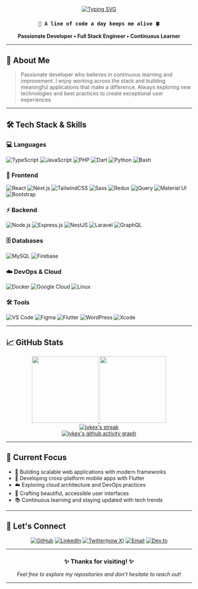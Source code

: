 <div align="center">

[![Typing SVG](https://readme-typing-svg.demolab.com?font=Fira+Code&size=30&duration=2000&pause=1000&color=3B82F6&center=true&vCenter=true&width=435&lines=Hello!+%F0%9F%91%8B;%E4%BD%A0%E5%A5%BD%EF%BC%81+%F0%9F%8C%9F;Bonjour!+%F0%9F%87%AB%F0%9F%87%B7;%D0%9F%D1%80%D0%B8%D0%B2%D0%B5%D1%82!+%F0%9F%87%B7%F0%9F%87%BA;Hola!+%F0%9F%87%AA%F0%9F%87%B8;%E3%81%93%E3%82%93%E3%81%AB%E3%81%A1%E3%81%AF!+%F0%9F%87%AF%F0%9F%87%B5)](https://git.io/typing-svg)

### `👋 A line of code a day keeps me alive 🍀`
**Passionate Developer • Full Stack Engineer • Continuous Learner**

---

</div>

## 🚀 About Me

> Passionate developer who believes in continuous learning and improvement. I enjoy working across the stack and building meaningful applications that make a difference. Always exploring new technologies and best practices to create exceptional user experiences.

---

## 🛠️ Tech Stack & Skills

### 💻 **Languages**
![TypeScript](https://img.shields.io/badge/TypeScript-007ACC?style=for-the-badge&logo=typescript&logoColor=white)
![JavaScript](https://img.shields.io/badge/JavaScript-F7DF1E?style=for-the-badge&logo=javascript&logoColor=black)
![PHP](https://img.shields.io/badge/PHP-777BB4?style=for-the-badge&logo=php&logoColor=white)
![Dart](https://img.shields.io/badge/Dart-0175C2?style=for-the-badge&logo=dart&logoColor=white)
![Python](https://img.shields.io/badge/Python-3776AB?style=for-the-badge&logo=python&logoColor=white)
![Bash](https://img.shields.io/badge/GNU%20Bash-4EAA25?style=for-the-badge&logo=gnubash&logoColor=white)

### 🎨 **Frontend**
![React](https://img.shields.io/badge/React-20232A?style=for-the-badge&logo=react&logoColor=61DAFB)
![Next.js](https://img.shields.io/badge/Next.js-000?style=for-the-badge&logo=nextdotjs&logoColor=white)
![TailwindCSS](https://img.shields.io/badge/Tailwind_CSS-38B2AC?style=for-the-badge&logo=tailwind-css&logoColor=white)
![Sass](https://img.shields.io/badge/Sass-CC6699?style=for-the-badge&logo=sass&logoColor=white)
![Redux](https://img.shields.io/badge/Redux-593D88?style=for-the-badge&logo=redux&logoColor=white)
![jQuery](https://img.shields.io/badge/jQuery-0769AD?style=for-the-badge&logo=jquery&logoColor=white)
![Material UI](https://img.shields.io/badge/Material--UI-0081CB?style=for-the-badge&logo=material-ui&logoColor=white)
![Bootstrap](https://img.shields.io/badge/Bootstrap-563D7C?style=for-the-badge&logo=bootstrap&logoColor=white)

### ⚡ **Backend**
![Node.js](https://img.shields.io/badge/Node.js-43853D?style=for-the-badge&logo=node.js&logoColor=white)
![Express.js](https://img.shields.io/badge/Express.js-404D59?style=for-the-badge&logo=express&logoColor=white)
![NestJS](https://img.shields.io/badge/NestJS-E0234E?style=for-the-badge&logo=nestjs&logoColor=white)
![Laravel](https://img.shields.io/badge/Laravel-FF2D20?style=for-the-badge&logo=laravel&logoColor=white)
![GraphQL](https://img.shields.io/badge/GraphQL-E10098?style=for-the-badge&logo=graphql&logoColor=white)

### 🗄️ **Databases**
![MySQL](https://img.shields.io/badge/MySQL-00000F?style=for-the-badge&logo=mysql&logoColor=white)
![Firebase](https://img.shields.io/badge/Firebase-039BE5?style=for-the-badge&logo=Firebase&logoColor=white)

### ☁️ **DevOps & Cloud**
![Docker](https://img.shields.io/badge/Docker-2496ED?style=for-the-badge&logo=docker&logoColor=white)
![Google Cloud](https://img.shields.io/badge/Google_Cloud-4285F4?style=for-the-badge&logo=google-cloud&logoColor=white)
![Linux](https://img.shields.io/badge/Linux-FCC624?style=for-the-badge&logo=linux&logoColor=black)

### 🛠️ **Tools**
![VS Code](https://img.shields.io/badge/Visual_Studio_Code-0078D4?style=for-the-badge&logo=visual%20studio%20code&logoColor=white)
![Figma](https://img.shields.io/badge/Figma-F24E1E?style=for-the-badge&logo=figma&logoColor=white)
![Flutter](https://img.shields.io/badge/Flutter-02569B?style=for-the-badge&logo=flutter&logoColor=white)
![WordPress](https://img.shields.io/badge/WordPress-21759B?style=for-the-badge&logo=wordpress&logoColor=white)
![Xcode](https://img.shields.io/badge/Xcode-007ACC?style=for-the-badge&logo=Xcode&logoColor=white)

---

## 📈 GitHub Stats

<div align="center">

<a href="https://github.com/iykex">
  <img height="180em" src="https://github-readme-stats.vercel.app/api?username=iykex&show_icons=true&theme=tokyonight&include_all_commits=true&count_private=true&hide_border=true"/>
</a>
<a href="https://github.com/iykex">
  <img height="180em" src="https://github-readme-stats.vercel.app/api/top-langs/?username=iykex&layout=compact&langs_count=8&theme=tokyonight&hide_border=true"/>
</a>

<br/>

<a href="https://github.com/iykex">
  <img src="https://github-readme-streak-stats.herokuapp.com/?user=iykex&theme=tokyonight&hide_border=true" alt="iykex's streak"/>
</a>

<br/>

<a href="https://github.com/iykex">
  <img src="https://github-readme-activity-graph.vercel.app/graph?username=iykex&theme=tokyo-night&hide_border=true&area=true" alt="iykex's github activity graph"/>
</a>

</div>

---

## 🎯 Current Focus

- 🚀 Building scalable web applications with modern frameworks
- 📱 Developing cross-platform mobile apps with Flutter
- ☁️ Exploring cloud architecture and DevOps practices
- 🎨 Crafting beautiful, accessible user interfaces
- 📚 Continuous learning and staying updated with tech trends

---

## 🤝 Let's Connect

<div align="center">

[![GitHub](https://img.shields.io/badge/GitHub-100000?style=for-the-badge&logo=github&logoColor=white)](https://github.com/iykex)
[![LinkedIn](https://img.shields.io/badge/LinkedIn-0077B5?style=for-the-badge&logo=linkedin&logoColor=white)](https://linkedin.com/in/aibenoah)
[![Twitter(now X)](https://img.shields.io/badge/Twitter-1DA1F2?style=for-the-badge&logo=twitter&logoColor=white)](https://x.com/nana_vybes)
[![Email](https://img.shields.io/badge/Email-D14836?style=for-the-badge&logo=gmail&logoColor=white)](mailto:iyke.earth@gmail.com)
[![Dev.to](https://img.shields.io/badge/Dev.to-0A0A0A?style=for-the-badge&logo=devdotto&logoColor=white)](https://dev.to/iykex)

</div>

---

<div align="center">

### ✨ **Thanks for visiting!** ✨
*Feel free to explore my repositories and don't hesitate to reach out!*

</div>

---

<!---
iykex/iykex is a ✨ special ✨ repository because its `README.md` (this file) appears on your GitHub profile.
You can click the Preview link to take a look at your changes.
--->
